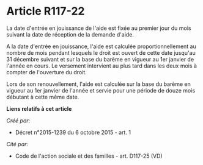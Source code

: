 # Article R117-22

La date d'entrée en jouissance de l'aide est fixée au premier jour du mois suivant la date de réception de la demande
d'aide. 

A la date d'entrée en jouissance, l'aide est calculée proportionnellement au nombre de mois pendant lesquels le droit est
ouvert de cette date jusqu'au 31 décembre suivant et sur la base du barème en vigueur au 1er janvier de l'année en cours. Le
versement intervient au plus tard dans les deux mois à compter de l'ouverture du droit. 

Lors de son renouvellement, l'aide est calculée sur la base du barème en vigueur au 1er janvier de l'année et servie pour une
période de douze mois débutant à cette même date.

**Liens relatifs à cet article**

_Créé par_:

  - Décret n°2015-1239 du 6 octobre 2015 - art. 1

_Cité par_:

  - Code de l'action sociale et des familles - art. D117-25 (VD)
